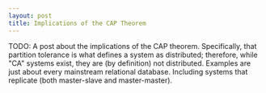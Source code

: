 ```yaml
---
layout: post
title: Implications of the CAP Theorem 
---
```


TODO: A post about the implications of the CAP theorem. Specifically, that partition tolerance is what defines a system as distributed; therefore, while "CA" systems exist, they are (by definition) not distributed. Examples are just about every mainstream relational database. Including systems that replicate (both master-slave and master-master).

